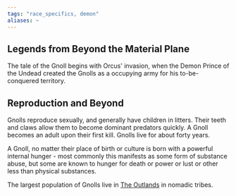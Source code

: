 ```yaml
---
tags: "race_specifics, demon"
aliases: ~
---
```


## Legends from Beyond the Material Plane

The tale of the Gnoll begins with Orcus' invasion, when the Demon Prince of the Undead created the Gnolls as a occupying army for his to-be-conquered territory.

## Reproduction and Beyond

Gnolls reproduce sexually, and generally have children in litters. Their teeth and claws allow them to become dominant predators quickly. A Gnoll becomes an adult upon their first kill. Gnolls live for about forty years.

A Gnoll, no matter their place of birth or culture is born with a powerful internal hunger - most commonly this manifests as some form of substance abuse, but some are known to hunger for death or power or lust or other less than physical substances.

The largest population of Gnolls live in [The Outlands](..\..\Inner\Alaturmen\About%20People\Nations\Lands%20of%20Tetrimoc\The%20Outlands.md) in nomadic tribes.

